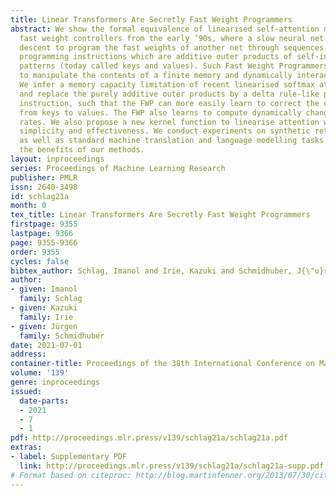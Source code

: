 ```yaml
---
title: Linear Transformers Are Secretly Fast Weight Programmers
abstract: We show the formal equivalence of linearised self-attention mechanisms and
  fast weight controllers from the early ’90s, where a slow neural net learns by gradient
  descent to program the fast weights of another net through sequences of elementary
  programming instructions which are additive outer products of self-invented activation
  patterns (today called keys and values). Such Fast Weight Programmers (FWPs) learn
  to manipulate the contents of a finite memory and dynamically interact with it.
  We infer a memory capacity limitation of recent linearised softmax attention variants,
  and replace the purely additive outer products by a delta rule-like programming
  instruction, such that the FWP can more easily learn to correct the current mapping
  from keys to values. The FWP also learns to compute dynamically changing learning
  rates. We also propose a new kernel function to linearise attention which balances
  simplicity and effectiveness. We conduct experiments on synthetic retrieval problems
  as well as standard machine translation and language modelling tasks which demonstrate
  the benefits of our methods.
layout: inproceedings
series: Proceedings of Machine Learning Research
publisher: PMLR
issn: 2640-3498
id: schlag21a
month: 0
tex_title: Linear Transformers Are Secretly Fast Weight Programmers
firstpage: 9355
lastpage: 9366
page: 9355-9366
order: 9355
cycles: false
bibtex_author: Schlag, Imanol and Irie, Kazuki and Schmidhuber, J{\"u}rgen
author:
- given: Imanol
  family: Schlag
- given: Kazuki
  family: Irie
- given: Jürgen
  family: Schmidhuber
date: 2021-07-01
address:
container-title: Proceedings of the 38th International Conference on Machine Learning
volume: '139'
genre: inproceedings
issued:
  date-parts:
  - 2021
  - 7
  - 1
pdf: http://proceedings.mlr.press/v139/schlag21a/schlag21a.pdf
extras:
- label: Supplementary PDF
  link: http://proceedings.mlr.press/v139/schlag21a/schlag21a-supp.pdf
# Format based on citeproc: http://blog.martinfenner.org/2013/07/30/citeproc-yaml-for-bibliographies/
---
```

